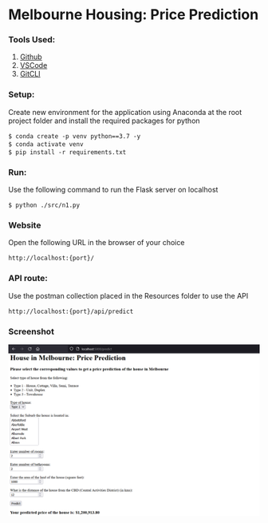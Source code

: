 # Melbourne Housing: Price Prediction

### Tools Used:
1. [Github](https://github.com)
2. [VSCode](https://code.visualstudio.com)
3. [GitCLI](https://git-scm.com/downloads)

### Setup:
Create new environment for the application using Anaconda at the root project folder and install the required packages for python

```
$ conda create -p venv python==3.7 -y
$ conda activate venv
$ pip install -r requirements.txt
```

### Run:
Use the following command to run the Flask server on localhost

```
$ python ./src/n1.py
```

### Website
Open the following URL in the browser of your choice
```
http://localhost:{port}/
```

### API route:
Use the postman collection placed in the Resources folder to use the API
```
http://localhost:{port}/api/predict
```

### Screenshot
![Image](./Resources/melb.png)